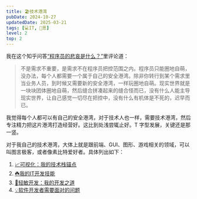 ```yaml
---
title: 🏖️技术港湾
pubDate: 2024-10-27
updatedDate: 2025-03-21
tags: [💻IT, 🤔思]
level: 2
top: 2
---
```


我在这个知乎问答[“程序员的悲哀是什么？”](https://www.zhihu.com/question/399148081/answer/3449771459)里评论道：

> 不是需求不重要，是需求不在程序员把控范围之内。程序员只能圈地自萌，没办法，每个人都需要一个属于自己的安全港湾。除非你转行到某个需求里当业务人员，到时候又需要新的安全港湾，一样玩圈地自萌。现实世界就是一块块团体圈地自萌，然后缝合拼凑起来的缝合怪而已，没有什么人能主导现实世界，让自己感觉一切尽在把控中，没有什么有机体是不死的，迟早而已。

我觉得每个人都可以有自己的安全港湾，对于技术人也一样，需要技术港湾，然后专注精力把这片港湾打造经营好。这比到处浅尝辄止好。T 字型发展，关键还是那一竖。

对于我自己的技术港湾，大体上就是跟前端、GUI、图形、游戏相关的领域，可以叫图言极客，或者像素比特爱好者。具体列出如下：

1. [📈可视化：我的技术栈锚点](/lab/20250309-vis-as-tech-anchor)
2. [☘️我的IT开发技能](/lab/20250321-my-it-skills)
3. [🧚轻敏开发：我的开发之道](/lab/20250321-my-dev-tao)
4. [💡软件开发者需要面对的问题](/lab/20250321-dev-problems)
